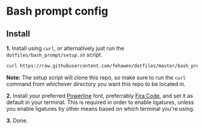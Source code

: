 # Bash prompt config

## Install

**1.** Install using `curl`, or alternatively just run the `dotfiles/bash_prompt/setup.sh` script.
```bash
curl https://raw.githubusercontent.com/fehawen/dotfiles/master/bash_prompt/setup.sh | bash
```

**Note:** The setup script will clone this repo, so make sure to run the `curl` command from whichever directory you want this repo to be located in.

**2.** Install your preferred [Powerline](https://github.com/powerline/fonts) font, preferrably [Fira Code](https://github.com/tonsky/FiraCode), and set it as default in your terminal. This is required in order to enable ligatures, unless you enable ligatures by other means based on which terminal you're using.

**3.** Done.